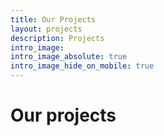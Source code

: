 ```yaml
---
title: Our Projects
layout: projects
description: Projects
intro_image: 
intro_image_absolute: true
intro_image_hide_on_mobile: true
---
```



# Our projects


